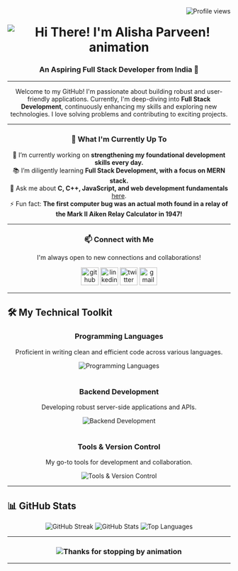 <img align="right" src="https://visitor-badge.laobi.icu/badge?page_id=Alisha-786.Alisha-786" alt="Profile views" />

<h1 align="center">
  <img src="https://readme-typing-svg.herokuapp.com/?font=Righteous&size=35&center=true&vCenter=true&width=500&height=70&duration=4000&lines=Hi+There!+👋;+I'm+Alisha+Parveen!;" alt="Hi There! I'm Alisha Parveen! animation" />
</h1>

<h3 align="center">An Aspiring Full Stack Developer from India 🚀</h3>

---

<div align="center">
  <p>
    Welcome to my GitHub! I'm passionate about building robust and user-friendly applications.
    Currently, I'm deep-diving into <b>Full Stack Development</b>, continuously enhancing my skills and
    exploring new technologies. I love solving problems and contributing to exciting projects.
  </p>

  ---

  <h3>🌱 What I'm Currently Up To</h3>
  <p>
    🔭 I’m currently working on <b>strengthening my foundational development skills every day.</b> <br>
    📚 I’m diligently learning <b>Full Stack Development, with a focus on MERN stack.</b> <br>
    💬 Ask me about  <b>C, C++, JavaScript, and web development fundamentals </b> <a href="https://github.com/Alisha-786/Alisha-786/issues" target="_blank" rel="noopener noreferrer">here</a>. <br>
    ⚡ Fun fact:  <b>The first computer bug was an actual moth found in a relay of the Mark II Aiken Relay Calculator in 1947!</b>
  </p>

  ---

  <h3>📫 Connect with Me</h3>
  <p>I'm always open to new connections and collaborations!</p>
  <div>
    <a href="https://github.com/Alisha-786" target="_blank" rel="noopener noreferrer"><img src='https://cdn.jsdelivr.net/npm/simple-icons@3.0.1/icons/github.svg' alt='github' height='40'></a>
    <a href="https://www.linkedin.com/in/alisha-p-a7a718286/" target="_blank" rel="noopener noreferrer"><img src='https://cdn.jsdelivr.net/npm/simple-icons@3.0.1/icons/linkedin.svg' alt='linkedin' height='40'></a>
    <a href="https://twitter.com/alisha_7865" target="_blank" rel="noopener noreferrer"><img src='https://cdn.jsdelivr.net/npm/simple-icons@3.0.1/icons/twitter.svg' alt='twitter' height='40'></a>
    <a href="mailto:alisha.afaque786@gmail.com" target="_blank" rel="noopener noreferrer"><img src='https://cdn.jsdelivr.net/npm/simple-icons@3.0.1/icons/gmail.svg' alt='gmail' height='40'></a>
  </div>
</div>

---

## 🛠️ My Technical Toolkit

<div align="center">
  <h3>Programming Languages</h3>
  <p>Proficient in writing clean and efficient code across various languages.</p>
  <img src="https://skillicons.dev/icons?i=c,cpp,cs,python,java,javascript,html,css,dart" alt="Programming Languages" /><br><br>

  <h3>Backend Development</h3>
  <p>Developing robust server-side applications and APIs.</p>
  <img src="https://skillicons.dev/icons?i=nodejs,mysql,postgresql,supabase" alt="Backend Development" /><br><br>


  <h3>Tools & Version Control</h3>
  <p>My go-to tools for development and collaboration.</p>
  <img src="https://skillicons.dev/icons?i=vscode,git,github" alt="Tools & Version Control" />
</div>

---

## 📊 GitHub Stats

<div align="center">
  <img src="https://streak-stats.demolab.com/?user=Alisha-786&count_private=true&theme=react&border_radius=10&hide_border=true" alt="GitHub Streak" />
  <img src="https://github-readme-stats.vercel.app/api?username=Alisha-786&show_icons=true&theme=react&rank_icon=github&border_radius=10&hide_border=true" alt="GitHub Stats" />
  <img src="https://github-readme-stats.vercel.app/api/top-langs/?username=Alisha-786&layout=compact&theme=react&border_radius=10&hide_border=true&langs_count=8" alt="Top Languages" />
</div>

---

<h3 align="center">
  <img src="https://readme-typing-svg.herokuapp.com/?font=Righteous&size=25&center=true&vCenter=true&width=500&height=70&duration=4000&lines=Thanks+for+stopping+by!+✌️;+Feel+free+to+reach+out+for+collaborations+or+a+chat!;" alt="Thanks for stopping by animation" />
</h3>

---

